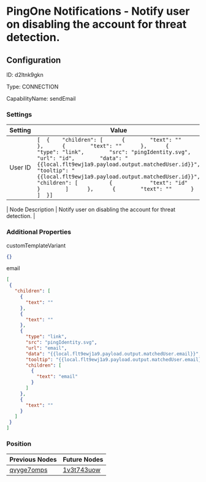 # PingOne Notifications - Notify user on disabling the account for threat detection.
## Configuration
ID:  d2ltnk9gkn

Type: CONNECTION 

CapabilityName: sendEmail

### Settings
| Setting | Value  |
| :------------------------ | ---------------------------------------- |
| User ID |```[  {    "children": [      {        "text": ""      },      {        "text": ""      },      {        "type": "link",        "src": "pingIdentity.svg",        "url": "id",        "data": "{{local.flt9ewj1a9.payload.output.matchedUser.id}}",        "tooltip": "{{local.flt9ewj1a9.payload.output.matchedUser.id}}",        "children": [          {            "text": "id"          }        ]      },      {        "text": ""      }    ]  }] ```| 

| Node Description | Notify user on disabling the account for threat detection. | 
 




### Additional Properties
customTemplateVariant
 ```json 
{}
```


email
 ```json 
[
  {
    "children": [
      {
        "text": ""
      },
      {
        "text": ""
      },
      {
        "type": "link",
        "src": "pingIdentity.svg",
        "url": "email",
        "data": "{{local.flt9ewj1a9.payload.output.matchedUser.email}}",
        "tooltip": "{{local.flt9ewj1a9.payload.output.matchedUser.email}}",
        "children": [
          {
            "text": "email"
          }
        ]
      },
      {
        "text": ""
      }
    ]
  }
]
```




### Position
| Previous Nodes | Future Nodes |
| :------------- | ------------ |
| [qvyge7omps](./qvyge7omps.md) | [1v3t743uow](./1v3t743uow.md) |